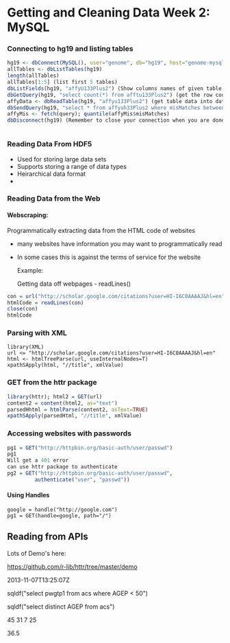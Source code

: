 # Getting and Cleaning Data Week 2: MySQL

### Connecting to hg19 and listing tables

```R
hg19 <- dbConnect(MySQL(), user="genome", db="hg19", host="genome-mysql.cse.ucsc.edu")
allTables <- dbListTables(hg19)
length(allTables)
allTables[1:5] (list first 5 tables)
dbListFields(hg19, "affyU133Plus2") (Show columns names of given table)
dbGetQuery(hg19, "select count(*) from afftu133Plus2") (get the row count)
affyData <- dbReadTable(hg19, "affyu133Plus2") (get table data into dataframe)
dbSendQuery(hg19, "select * from affyuh33Plus2 where misMatches between 1 and 3")
affyMis <- fetch(query); quantile(affyMis$misMatches)
dbDisconnect(hg19) (Remember to close your connection when you are done)



```



### Reading Data From HDF5

- Used for storing large data sets
- Supports storing a range of data types
- Heirarchical data format
- ​



###  Reading Data from the Web

#### Webscraping:

Programmatically extracting data from the HTML code of websites

- many websites have information you may want to programmatically read

- In some cases this is against the terms of service for the website

  Example: 

  Getting data off webpages - readLines()

```R
con = url("http://scholar.google.com/citations?user=HI-I6C0AAAAJ&hl=en")
htmlCode = readLines(con)
close(con)
htmlCode

```

### Parsing with XML

```
library(XML)
url <= "http://scholar.google.com/citations?user=HI-I6C0AAAAJ&hl=en"
html <- htmlTreeParse(url, useInternalNodes=T)
xpathSApply(html, "//title", xmlValue)

```



### GET from the httr package

```R
library(httr); html2 = GET(url)
content2 = content(html2, as="text")
parsedHhtml = htmlParse(content2, asText=TRUE)
xpathSApply(parsedHtml, "//title", xmlValue)
```

### Accessing websites with passwords

```R
pg1 = GET("http://httpbin.org/basic-auth/user/passwd")
pg1
Will get a 401 error
can use httr package to authenticate
pg2 = GET("http://httpbin.org/basic-auth/user/passwd",
         authenticate("user", "passwd"))

```

#### Using Handles

```
google = handle("http://google.com")
pg1 = GET(handle=google, path="/")
```



## Reading from APIs

Lots of Demo's here:

https://github.com/r-lib/httr/tree/master/demo





2013-11-07T13:25:07Z

sqldf("select pwgtp1 from acs where AGEP < 50")

sqldf("select distinct AGEP from acs")

45 31 7 25

36.5